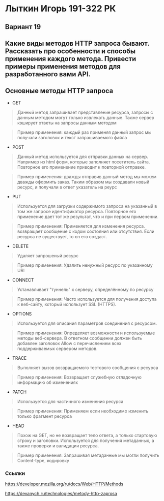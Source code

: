 # Лыткин Игорь 191-322 РК 
## Вариант 19

## Какие виды методов HTTP запроса бывают. Рассказать про особенности и способы применения каждого метода. Привести примеры применения методов для разработанного вами API. 

## Основные методы HTTP запроса

+ GET
> Данный метод запрашивает представление ресурса, запросы с данным методом могут только извлекать данные. Также сервер кэширует ответы на запросы данным методом

> Пример применения: каждый раз применяя данный запрос мы получали заголовок и текст запрашиваемого файла

+ POST
> Данный метод используется для отправки данных на сервер. Например из html форм, которые заполняет посетитель сайта. Повторное его применение приводит к повторной отправке. 

> Пример применения: дважды отправив данный метод мы можем дважды оформить заказ. Таким образом мы создавали новый ресурс, и получали в ответ указатель на реурс

+ PUT
> Используется для загрузки содержимого запроса на указанный в том же запросе идентификатор ресурса. Повторное его применение дает тот же результат, что и при первом применении.

> Пример применения: Применяется для изменения ресурса. возвращает сообщение с кодом состояния или отсутствия. Если ресурса не существует, то он его создаст.

+ DELETE
> Удаляет запрошеный ресурс

> Пример применения: Удалить ненужный ресурс по указанному URI

+ CONNECT
> Устанавливает "туннель" к серверу, определённому по ресурсу

> Пример применения: Часто используется для получения доступа к веб-сайту, который использует SSL (HTTPS). 

+ OPTIONS 
> Используется для описания параметров соединения с ресурсом.

> Пример применения: Определяет возможности и используемые методы веб-сервера. В ответном сообщении должен быть добавлен заголовок Allow с перечислением всех поддерживаемых сервером методов.

+ TRACE
> Выполняет вызов возвращаемого тестового сообщения с ресурса

> Пример применения: Возвращает служебную отладочную информацию об изменениях

+ PATCH
> Используется для частичного изменения ресурса

> Пример применения: Применяем если необходимо изменить только фрагмент ресурса

+ HEAD
> Похож на GET, но не возвращает тело ответа, а только стартовую строку и заголовки. Используется для получения метаданных, а также проверки и валидации ресурса.

> Пример применения: Запрашивая метаданные мы могли получить Content-type, кодировку


### Ссылки
https://developer.mozilla.org/ru/docs/Web/HTTP/Methods

https://devanych.ru/technologies/metody-http-zaprosa